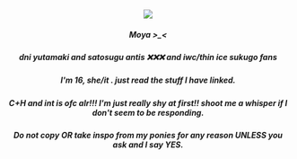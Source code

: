 <h3 align="center">

<p align="center">
<img src=https://i.pinimg.com/736x/ae/69/74/ae6974cbd310e822b3a5d2d07ad05c4c.jpg
</p>

<p align="center">
</p>


<h5 align="center">
 Moya >_< 
         <h5 align="center">
        dni yutamaki and satosugu antis ❌❌❌ and iwc/thin ice sukugo fans
          <h5 align="center">
          I'm 16, she/it . just read the stuff I have linked.
           <h5 align="center">
           C+H and int is ofc alr!!! I'm just really shy at first!! shoot me a whisper if I don't seem to be responding.
             <h5 align="center">
              Do not copy OR take inspo from my ponies for any reason UNLESS you ask and I say YES.
</h5>


<h5 align="center">
 ‎‎ ‎

</h5>
</p>


